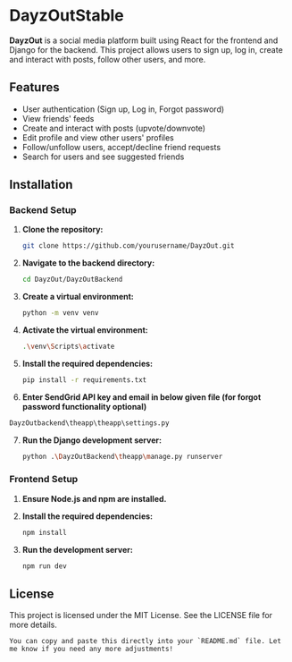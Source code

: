# DayzOutStable

**DayzOut** is a social media platform built using React for the frontend and Django for the backend. This project allows users to sign up, log in, create and interact with posts, follow other users, and more.

## Features

- User authentication (Sign up, Log in, Forgot password)
- View friends' feeds
- Create and interact with posts (upvote/downvote)
- Edit profile and view other users' profiles
- Follow/unfollow users, accept/decline friend requests
- Search for users and see suggested friends

## Installation

### Backend Setup

1. **Clone the repository:**

   ```bash
   git clone https://github.com/yourusername/DayzOut.git
   ```

2. **Navigate to the backend directory:**

   ```bash
   cd DayzOut/DayzOutBackend
   ```

3. **Create a virtual environment:**

   ```bash
   python -m venv venv
   ```

4. **Activate the virtual environment:**

   ```bash
   .\venv\Scripts\activate
   ```

5. **Install the required dependencies:**
   ```bash
   pip install -r requirements.txt
   ```
6. **Enter SendGrid API key and email in below given file (for forgot password functionality optional)**

```bash
DayzOutbackend\theapp\theapp\settings.py
```

7. **Run the Django development server:**

   ```bash
   python .\DayzOutBackend\theapp\manage.py runserver
   ```

### Frontend Setup

1. **Ensure Node.js and npm are installed.**
2. **Install the required dependencies:**

   ```bash
   npm install
   ```

3. **Run the development server:**

   ```bash
   npm run dev
   ```

## License

This project is licensed under the MIT License. See the LICENSE file for more details.

```
You can copy and paste this directly into your `README.md` file. Let me know if you need any more adjustments!
```
